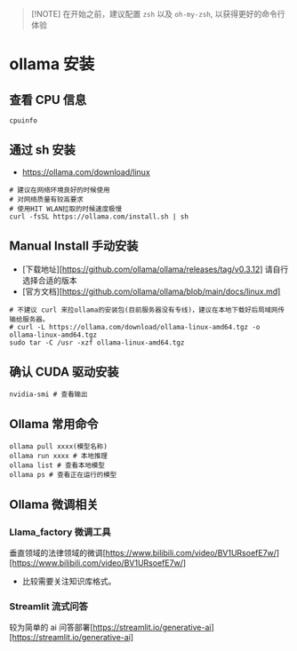 
> [!NOTE] 在开始之前，建议配置 `zsh` 以及 `oh-my-zsh`, 以获得更好的命令行体验

# ollama 安装
## 查看 CPU 信息
``` shell
cpuinfo
```


## 通过 sh 安装

- https://ollama.com/download/linux

``` shell
# 建议在网络环境良好的时候使用
# 对网络质量有较高要求
# 使用HIT WLAN拉取的时候速度极慢
curl -fsSL https://ollama.com/install.sh | sh
```

## Manual Install 手动安装

- [下载地址][https://github.com/ollama/ollama/releases/tag/v0.3.12] 请自行选择合适的版本
- [官方文档][https://github.com/ollama/ollama/blob/main/docs/linux.md]

``` shell
# 不建议 curl 来拉ollama的安装包(目前服务器没有专线)，建议在本地下载好后局域网传输给服务器。
# curl -L https://ollama.com/download/ollama-linux-amd64.tgz -o ollama-linux-amd64.tgz
sudo tar -C /usr -xzf ollama-linux-amd64.tgz
```

## 确认 CUDA 驱动安装

``` shell
nvidia-smi # 查看输出
```

## Ollama 常用命令

``` shell
ollama pull xxxx(模型名称)
ollama run xxxx # 本地推理
ollama list # 查看本地模型
ollama ps # 查看正在运行的模型
```

## Ollama 微调相关

### Llama_factory 微调工具
垂直领域的法律领域的微调[https://www.bilibili.com/video/BV1URsoefE7w/][https://www.bilibili.com/video/BV1URsoefE7w/]
- 比较需要关注知识库格式。

### Streamlit 流式问答 
较为简单的 ai 问答部署[https://streamlit.io/generative-ai][https://streamlit.io/generative-ai]

